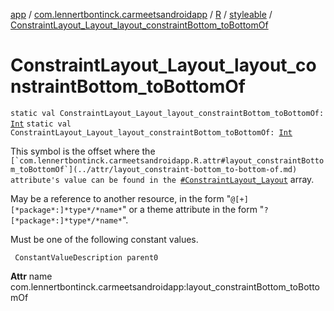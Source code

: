 [app](../../../index.md) / [com.lennertbontinck.carmeetsandroidapp](../../index.md) / [R](../index.md) / [styleable](index.md) / [ConstraintLayout_Layout_layout_constraintBottom_toBottomOf](./-constraint-layout_-layout_layout_constraint-bottom_to-bottom-of.md)

# ConstraintLayout_Layout_layout_constraintBottom_toBottomOf

`static val ConstraintLayout_Layout_layout_constraintBottom_toBottomOf: `[`Int`](https://kotlinlang.org/api/latest/jvm/stdlib/kotlin/-int/index.html)
`static val ConstraintLayout_Layout_layout_constraintBottom_toBottomOf: `[`Int`](https://kotlinlang.org/api/latest/jvm/stdlib/kotlin/-int/index.html)

This symbol is the offset where the ``[`com.lennertbontinck.carmeetsandroidapp.R.attr#layout_constraintBottom_toBottomOf`](../attr/layout_constraint-bottom_to-bottom-of.md) attribute's value can be found in the ``[`#ConstraintLayout_Layout`](-constraint-layout_-layout.md) array.

May be a reference to another resource, in the form "`@[+][*package*:]*type*/*name*`" or a theme attribute in the form "`?[*package*:]*type*/*name*`".

Must be one of the following constant values.

     ConstantValueDescription parent0

**Attr**
name com.lennertbontinck.carmeetsandroidapp:layout_constraintBottom_toBottomOf

